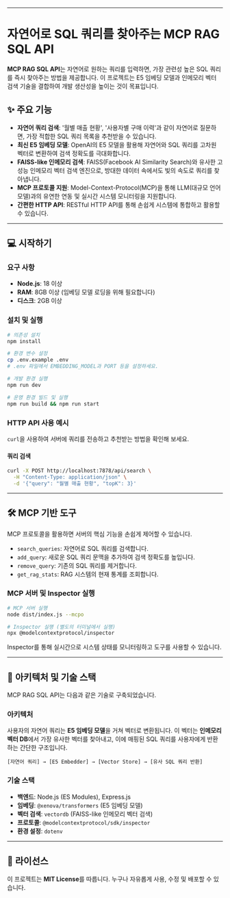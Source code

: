 -----

# 자연어로 SQL 쿼리를 찾아주는 MCP RAG SQL API

**MCP RAG SQL API**는 자연어로 원하는 쿼리를 입력하면, 가장 관련성 높은 SQL 쿼리를 즉시 찾아주는 방법을 제공합니다. 이 프로젝트는 E5 임베딩 모델과 인메모리 벡터 검색 기술을 결합하여 개발 생산성을 높이는 것이 목표입니다.

## ✨ 주요 기능

  * **자연어 쿼리 검색**: '월별 매출 현황', '사용자별 구매 이력'과 같이 자연어로 질문하면, 가장 적합한 SQL 쿼리 목록을 추천받을 수 있습니다.
  * **최신 E5 임베딩 모델**: OpenAI의 E5 모델을 활용해 자연어와 SQL 쿼리를 고차원 벡터로 변환하여 검색 정확도를 극대화합니다.
  * **FAISS-like 인메모리 검색**: FAISS(Facebook AI Similarity Search)와 유사한 고성능 인메모리 벡터 검색 엔진으로, 방대한 데이터 속에서도 빛의 속도로 쿼리를 찾아냅니다.
  * **MCP 프로토콜 지원**: Model-Context-Protocol(MCP)을 통해 LLM(대규모 언어 모델)과의 유연한 연동 및 실시간 시스템 모니터링을 지원합니다.
  * **간편한 HTTP API**: RESTful HTTP API를 통해 손쉽게 시스템에 통합하고 활용할 수 있습니다.

-----

## 💻 시작하기

### 요구 사항

  * **Node.js**: 18 이상
  * **RAM**: 8GB 이상 (임베딩 모델 로딩을 위해 필요합니다)
  * **디스크**: 2GB 이상

### 설치 및 실행

```bash
# 의존성 설치
npm install

# 환경 변수 설정
cp .env.example .env
# .env 파일에서 EMBEDDING_MODEL과 PORT 등을 설정하세요.

# 개발 환경 실행
npm run dev

# 운영 환경 빌드 및 실행
npm run build && npm run start
```

### HTTP API 사용 예시

`curl`을 사용하여 서버에 쿼리를 전송하고 추천받는 방법을 확인해 보세요.

#### 쿼리 검색

```bash
curl -X POST http://localhost:7878/api/search \
  -H "Content-Type: application/json" \
  -d '{"query": "월별 매출 현황", "topK": 3}'
```

-----

## 🛠️ MCP 기반 도구

MCP 프로토콜을 활용하면 서버의 핵심 기능을 손쉽게 제어할 수 있습니다.

  * `search_queries`: 자연어로 SQL 쿼리를 검색합니다.
  * `add_query`: 새로운 SQL 쿼리 문맥을 추가하여 검색 정확도를 높입니다.
  * `remove_query`: 기존의 SQL 쿼리를 제거합니다.
  * `get_rag_stats`: RAG 시스템의 현재 통계를 조회합니다.

### MCP 서버 및 Inspector 실행

```bash
# MCP 서버 실행
node dist/index.js --mcpo

# Inspector 실행 (별도의 터미널에서 실행)
npx @modelcontextprotocol/inspector
```

Inspector를 통해 실시간으로 시스템 상태를 모니터링하고 도구를 사용할 수 있습니다.

-----

## 🚀 아키텍처 및 기술 스택

MCP RAG SQL API는 다음과 같은 기술로 구축되었습니다.

### 아키텍처

사용자의 자연어 쿼리는 **E5 임베딩 모델**을 거쳐 벡터로 변환됩니다. 이 벡터는 **인메모리 벡터 DB**에서 가장 유사한 벡터를 찾아내고, 이에 매핑된 SQL 쿼리를 사용자에게 반환하는 간단한 구조입니다.

`[자연어 쿼리] → [E5 Embedder] → [Vector Store] → [유사 SQL 쿼리 반환]`

### 기술 스택

  * **백엔드**: Node.js (ES Modules), Express.js
  * **임베딩**: `@xenova/transformers` (E5 임베딩 모델)
  * **벡터 검색**: `vectordb` (FAISS-like 인메모리 벡터 검색)
  * **프로토콜**: `@modelcontextprotocol/sdk/inspector`
  * **환경 설정**: `dotenv`

-----

## 📜 라이선스

이 프로젝트는 **MIT License**를 따릅니다. 누구나 자유롭게 사용, 수정 및 배포할 수 있습니다.
